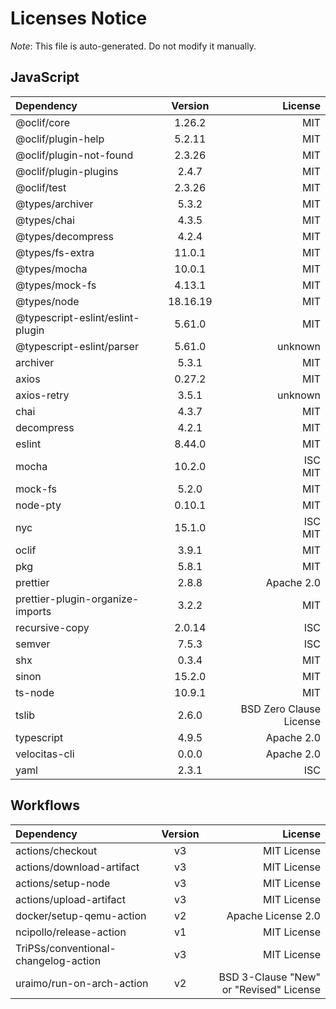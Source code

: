 # Licenses Notice
*Note*: This file is auto-generated. Do not modify it manually.
## JavaScript
| Dependency | Version | License |
|:-----------|:-------:|--------:|
|@oclif/core|1.26.2|MIT|
|@oclif/plugin-help|5.2.11|MIT|
|@oclif/plugin-not-found|2.3.26|MIT|
|@oclif/plugin-plugins|2.4.7|MIT|
|@oclif/test|2.3.26|MIT|
|@types/archiver|5.3.2|MIT|
|@types/chai|4.3.5|MIT|
|@types/decompress|4.2.4|MIT|
|@types/fs-extra|11.0.1|MIT|
|@types/mocha|10.0.1|MIT|
|@types/mock-fs|4.13.1|MIT|
|@types/node|18.16.19|MIT|
|@typescript-eslint/eslint-plugin|5.61.0|MIT|
|@typescript-eslint/parser|5.61.0|unknown|
|archiver|5.3.1|MIT|
|axios|0.27.2|MIT|
|axios-retry|3.5.1|unknown|
|chai|4.3.7|MIT|
|decompress|4.2.1|MIT|
|eslint|8.44.0|MIT|
|mocha|10.2.0|ISC<br/>MIT|
|mock-fs|5.2.0|MIT|
|node-pty|0.10.1|MIT|
|nyc|15.1.0|ISC<br/>MIT|
|oclif|3.9.1|MIT|
|pkg|5.8.1|MIT|
|prettier|2.8.8|Apache 2.0|
|prettier-plugin-organize-imports|3.2.2|MIT|
|recursive-copy|2.0.14|ISC|
|semver|7.5.3|ISC|
|shx|0.3.4|MIT|
|sinon|15.2.0|MIT|
|ts-node|10.9.1|MIT|
|tslib|2.6.0|BSD Zero Clause License|
|typescript|4.9.5|Apache 2.0|
|velocitas-cli|0.0.0|Apache 2.0|
|yaml|2.3.1|ISC|
## Workflows
| Dependency | Version | License |
|:-----------|:-------:|--------:|
|actions/checkout|v3|MIT License|
|actions/download-artifact|v3|MIT License|
|actions/setup-node|v3|MIT License|
|actions/upload-artifact|v3|MIT License|
|docker/setup-qemu-action|v2|Apache License 2.0|
|ncipollo/release-action|v1|MIT License|
|TriPSs/conventional-changelog-action|v3|MIT License|
|uraimo/run-on-arch-action|v2|BSD 3-Clause "New" or "Revised" License|
